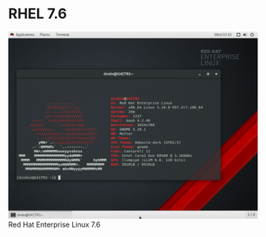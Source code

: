 # RHEL 7.6
![RHEL](https://raw.githubusercontent.com/dindinG41TR3/myrhel/master/VirtualBox_RHEL_10_04_2019_02_43_37.png)  
Red Hat Enterprise Linux 7.6
